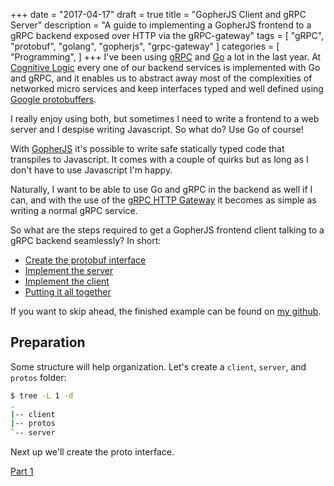 +++
date = "2017-04-17"
draft = true
title = "GopherJS Client and gRPC Server"
description = "A guide to implementing a GopherJS frontend to a gRPC backend exposed over HTTP via the gRPC-gateway"
tags = [ "gRPC", "protobuf", "golang", "gopherjs", "grpc-gateway" ]
categories = [
  "Programming",
]
+++
I've been using [gRPC](http://www.grpc.io/) and [Go](https://golang.org/) a lot in the last year.
At [Cognitive Logic](https://www.cognitivelogic.com) every one of our backend services is
implemented with Go and gRPC, and it enables us to abstract away most of the complexities
of networked micro services and keep interfaces typed and well defined using
[Google protobuffers](https://developers.google.com/protocol-buffers/).

I really enjoy using both, but sometimes I need to write a frontend to a
web server and I despise writing Javascript. So what do? Use Go of course!

With [GopherJS](https://github.com/gopherjs/gopherjs) it's possible to write safe
statically typed code that transpiles to Javascript. It comes with a couple of
quirks but as long as I don't have to use Javascript I'm happy.

Naturally, I want to be able to use Go and gRPC in the backend as well if I can,
and with the use of the [gRPC HTTP Gateway](https://github.com/grpc-ecosystem/grpc-gateway)
it becomes as simple as writing a normal gRPC service.

So what are the steps required to get a GopherJS frontend client talking to a gRPC backend
seamlessly? In short:

* [Create the protobuf interface](/post/gopherjs-client-grpc-server-1/)
* [Implement the server](#server)
* [Implement the client](#client)
* [Putting it all together](#main)

If you want to skip ahead, the finished example can be found on
[my github](https://github.com/johanbrandhorst/gopherjs-grpc-websocket).

## Preparation
Some structure will help organization. Let's create a `client`, `server`, and `protos` folder:

```bash
$ tree -L 1 -d
.
|-- client
|-- protos
`-- server
```

Next up we'll create the proto interface.

[Part 1](/post/gopherjs-client-grpc-server-1/)
